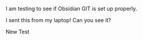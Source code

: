 I am testing to see if Obsidian GIT is set up properly. 


I sent this from my laptop! Can you see it? 

New Test